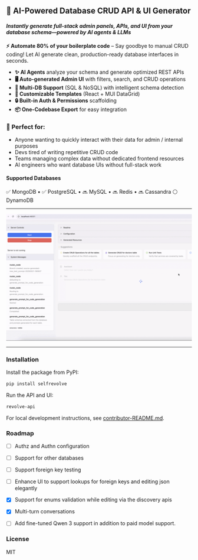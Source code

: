 ## 🚀 **AI-Powered Database CRUD API & UI Generator**  
#### _Instantly generate full-stack admin panels, APIs, and UI from your database schema—powered by AI agents & LLMs_

**⚡ Automate 80% of your boilerplate code** – Say goodbye to manual CRUD coding! Let AI generate clean, production-ready database interfaces in seconds.  

- **✨ AI Agents** analyze your schema and generate optimized REST APIs  
- **🖥️ Auto-generated Admin UI** with filters, search, and CRUD operations  
- **🔌 Multi-DB Support** (SQL & NoSQL) with intelligent schema detection  
- **🎨 Customizable Templates** (React + MUI DataGrid)
- **🔒 Built-in Auth & Permissions** scaffolding  
- **📦 One-Codebase Export** for easy integration  

### 🚀 Perfect for:  
- Anyone wanting to quickly interact with their data for admin / internal purposes
- Devs tired of writing repetitive CRUD code  
- Teams managing complex data without dedicated frontend resources  
- AI engineers who want database UIs without full-stack work  

#### Supported Databases  
✅ MongoDB • ✅ PostgreSQL • 🔜 MySQL • 🔜 Redis • 🔜 Cassandra  ⚪ DynamoDB

---
![Revolve](https://raw.githubusercontent.com/self-evolving-runtimes/revolve/refs/heads/main/screenshots/animated.gif)

---
### Installation

Install the package from PyPI:

```sh
pip install selfrevolve
```

Run the API and UI:

```sh
revolve-api
```

For local development instructions, see [contributor-README.md](contributor-README.md).


### Roadmap

- [ ] Authz and Authn configuration
- [ ] Support for other databases
- [ ] Support foreign key testing 
- [ ] Enhance UI to support lookups for foreign keys and editing json elegantly
- [X] Support for enums validation while editing via the discovery apis
- [X] Multi-turn conversations 
- [ ] Add fine-tuned Qwen 3 support in addition to paid model support.


### License

MIT
